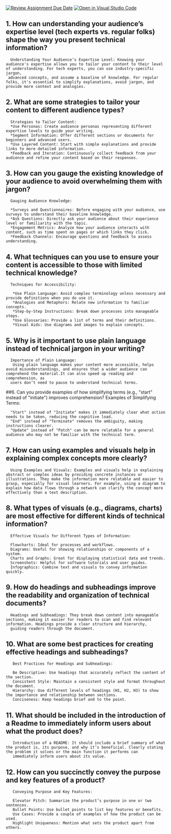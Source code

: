 [![Review Assignment Due Date](https://classroom.github.com/assets/deadline-readme-button-22041afd0340ce965d47ae6ef1cefeee28c7c493a6346c4f15d667ab976d596c.svg)](https://classroom.github.com/a/zsAR-pyY)
[![Open in Visual Studio Code](https://classroom.github.com/assets/open-in-vscode-2e0aaae1b6195c2367325f4f02e2d04e9abb55f0b24a779b69b11b9e10269abc.svg)](https://classroom.github.com/online_ide?assignment_repo_id=15712338&assignment_repo_type=AssignmentRepo)
## 1. How can understanding your audience’s expertise level (tech experts vs. regular folks) shape the way you present technical information?
      Understanding Your Audience’s Expertise Level: Knowing your audience's expertise allows you to tailor your content to their level of understanding. For tech experts, you can use industry-specific jargon, 
     advanced concepts, and assume a baseline of knowledge. For regular folks, it's essential to simplify explanations, avoid jargon, and provide more context and analogies.

## 2. What are some strategies to tailor your content to different audience types?
      Strategies to Tailor Content:
      *Use Personas: Create audience personas representing different expertise levels to guide your writing.
      *Segment Information: Offer different sections or documents for beginners and advanced users.
      *Use Layered Content: Start with simple explanations and provide links to more detailed information.
      *Feedback and Iteration: Continuously collect feedback from your audience and refine your content based on their responses.

## 3. How can you gauge the existing knowledge of your audience to avoid overwhelming them with jargon?
      Gauging Audience Knowledge:

      *Surveys and Questionnaires: Before engaging with your audience, use surveys to understand their baseline knowledge.
      *Ask Questions: Directly ask your audience about their experience level or familiarity with the topic.
      *Engagement Metrics: Analyze how your audience interacts with content, such as time spent on pages or which links they click.
      *Feedback Channels: Encourage questions and feedback to assess understanding.

## 4. What techniques can you use to ensure your content is accessible to those with limited technical knowledge?
      Techniques for Accessibility:

       *Use Plain Language: Avoid complex terminology unless necessary and provide definitions when you do use it.
       *Analogies and Metaphors: Relate new information to familiar concepts.
       *Step-by-Step Instructions: Break down processes into manageable steps.
       *Use Glossaries: Provide a list of terms and their definitions.
       *Visual Aids: Use diagrams and images to explain concepts.
## 5. Why is it important to use plain language instead of technical jargon in your writing?

      Importance of Plain Language: 
       Using plain language makes your content more accessible, helps avoid misunderstandings, and ensures that a wider audience can comprehend the material.It can also speed up reading and comprehension, as 
      users don’t need to pause to understand technical terms.
##6. Can you provide examples of how simplifying terms (e.g., "start" instead of "initiate") improves comprehension?
       Examples of Simplifying Terms:

      "Start" instead of "Initiate" makes it immediately clear what action needs to be taken, reducing the cognitive load.
      "End" instead of "Terminate" removes the ambiguity, making instructions clearer.
      "Update" instead of "Patch" can be more relatable for a general audience who may not be familiar with the technical term.
## 7. How can using examples and visuals help in explaining complex concepts more clearly?
      Using Examples and Visuals: Examples and visuals help in explaining abstract or complex ideas by providing concrete instances or illustrations. They make the information more relatable and easier to grasp, especially for visual learners. For example, using a diagram to explain how data flows through a network can clarify the concept more effectively than a text description.

## 8. What types of visuals (e.g., diagrams, charts) are most effective for different kinds of technical information?
      Effective Visuals for Different Types of Information:

      Flowcharts: Ideal for processes and workflows.
      Diagrams: Useful for showing relationships or components of a system.
      Charts and Graphs: Great for displaying statistical data and trends.
      Screenshots: Helpful for software tutorials and user guides.
      Infographics: Combine text and visuals to convey information quickly.

## 9. How do headings and subheadings improve the readability and organization of technical documents?
      Headings and Subheadings: They break down content into manageable sections, making it easier for readers to scan and find relevant information. Headings provide a clear structure and hierarchy, 
      guiding readers through the document.
## 10. What are some best practices for creating effective headings and subheadings?

       Best Practices for Headings and Subheadings:

       Be Descriptive: Use headings that accurately reflect the content of the section.
       Consistent Style: Maintain a consistent style and format throughout the document.
       Hierarchy: Use different levels of headings (H1, H2, H3) to show the importance and relationship between sections.
       Conciseness: Keep headings brief and to the point.

## 11. What should be included in the introduction of a Readme to immediately inform users about what the product does?
       Introduction of a README: It should include a brief summary of what the product is, its purpose, and why it’s beneficial. Clearly stating the problem it solves or the main function it performs can 
       immediately inform users about its value.
## 12. How can you succinctly convey the purpose and key features of a product?

       Conveying Purpose and Key Features:

       Elevator Pitch: Summarize the product’s purpose in one or two sentences.
       Bullet Points: Use bullet points to list key features or benefits.
       Use Cases: Provide a couple of examples of how the product can be used.
       Highlight Uniqueness: Mention what sets the product apart from others.
